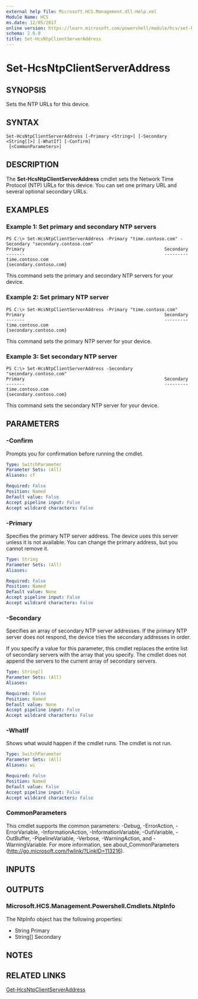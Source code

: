 ```yaml
---
external help file: Microsoft.HCS.Management.dll-Help.xml
Module Name: HCS
ms.date: 12/05/2017
online version: https://learn.microsoft.com/powershell/module/hcs/set-hcsntpclientserveraddress?view=windowsserver2012r2-ps&wt.mc_id=ps-gethelp
schema: 2.0.0
title: Set-HcsNtpClientServerAddress
---
```


# Set-HcsNtpClientServerAddress

## SYNOPSIS
Sets the NTP URLs for this device.

## SYNTAX

```
Set-HcsNtpClientServerAddress [-Primary <String>] [-Secondary <String[]>] [-WhatIf] [-Confirm]
 [<CommonParameters>]
```

## DESCRIPTION
The **Set-HcsNtpClientServerAddress** cmdlet sets the Network Time Protocol (NTP) URLs for this device.
You can set one primary URL and several optional secondary URLs.

## EXAMPLES

### Example 1: Set primary and secondary NTP servers
```
PS C:\> Set-HcsNtpClientServerAddress -Primary "time.contoso.com" -Secondary "secondary.contoso.com"
Primary                                                     Secondary
-------                                                     ---------
time.contoso.com                                            {secondary.contoso.com}
```

This command sets the primary and secondary NTP servers for your device.

### Example 2: Set primary NTP server
```
PS C:\> Set-HcsNtpClientServerAddress -Primary "time.contoso.com"
Primary                                                     Secondary
-------                                                     ---------
time.contoso.com                                            {secondary.contoso.com}
```

This command sets the primary NTP server for your device.

### Example 3: Set secondary NTP server
```
PS C:\> Set-HcsNtpClientServerAddress -Secondary "secondary.contoso.com"
Primary                                                     Secondary
-------                                                     ---------
time.contoso.com                                            {secondary.contoso.com}
```

This command sets the secondary NTP server for your device.

## PARAMETERS

### -Confirm
Prompts you for confirmation before running the cmdlet.

```yaml
Type: SwitchParameter
Parameter Sets: (All)
Aliases: cf

Required: False
Position: Named
Default value: False
Accept pipeline input: False
Accept wildcard characters: False
```

### -Primary
Specifies the primary NTP server address.
The device uses this server unless it is not available.
You can change the primary address, but you cannot remove it.

```yaml
Type: String
Parameter Sets: (All)
Aliases: 

Required: False
Position: Named
Default value: None
Accept pipeline input: False
Accept wildcard characters: False
```

### -Secondary
Specifies an array of secondary NTP server addresses.
If the primary NTP server does not respond, the device tries the secondary addresses in order.

If you specify a value for this parameter, this cmdlet replaces the entire list of secondary servers with the array that you specify.
The cmdlet does not append the servers to the current array of secondary servers.

```yaml
Type: String[]
Parameter Sets: (All)
Aliases: 

Required: False
Position: Named
Default value: None
Accept pipeline input: False
Accept wildcard characters: False
```

### -WhatIf
Shows what would happen if the cmdlet runs.
The cmdlet is not run.

```yaml
Type: SwitchParameter
Parameter Sets: (All)
Aliases: wi

Required: False
Position: Named
Default value: False
Accept pipeline input: False
Accept wildcard characters: False
```

### CommonParameters
This cmdlet supports the common parameters: -Debug, -ErrorAction, -ErrorVariable, -InformationAction, -InformationVariable, -OutVariable, -OutBuffer, -PipelineVariable, -Verbose, -WarningAction, and -WarningVariable. For more information, see about_CommonParameters (http://go.microsoft.com/fwlink/?LinkID=113216).

## INPUTS

## OUTPUTS

### Microsoft.HCS.Management.Powershell.Cmdlets.NtpInfo
The NtpInfo object has the following properties:

- String Primary 
- String\[\] Secondary

## NOTES

## RELATED LINKS

[Get-HcsNtpClientServerAddress](./Get-HcsNtpClientServerAddress.md)

